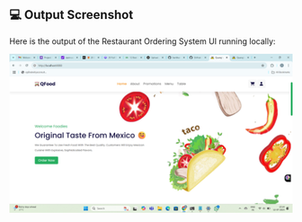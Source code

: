 ## 💻 Output Screenshot

Here is the output of the Restaurant Ordering System UI running locally:

![Frontend Output](output.png)

